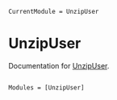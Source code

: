 ```@meta
CurrentModule = UnzipUser
```

# UnzipUser

Documentation for [UnzipUser](https://github.com/LilithHafner/UnzipUser.jl).

```@index
```

```@autodocs
Modules = [UnzipUser]
```
